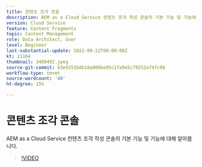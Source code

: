 ```yaml
---
title: 콘텐츠 조각 콘솔
description: AEM as a Cloud Service 컨텐츠 조각 작성 콘솔의 기본 기능 및 기능에 대해 알아봅니다.
version: Cloud Service
feature: Content Fragments
topic: Content Management
role: Data Architect, User
level: Beginner
last-substantial-update: 2022-09-22T00:00:00Z
kt: 11164
thumbnail: 3409492.jpeg
source-git-commit: b3e9251bdb18a008be95c1fa9e5c79252a74fc98
workflow-type: tm+mt
source-wordcount: '40'
ht-degree: 15%

---
```



# 콘텐츠 조각 콘솔

AEM as a Cloud Service 컨텐츠 조각 작성 콘솔의 기본 기능 및 기능에 대해 알아봅니다.

>[!VIDEO](https://video.tv.adobe.com/v/3409492?quality=12&learn=on)
